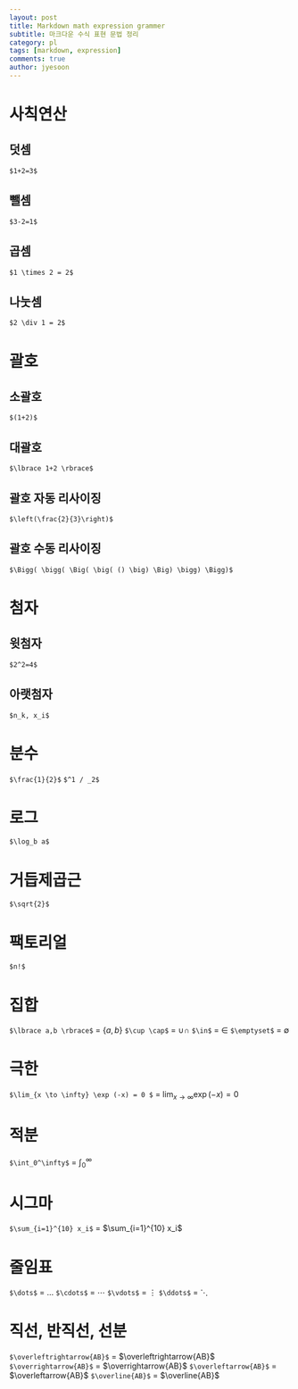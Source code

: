 ```yaml
---
layout: post
title: Markdown math expression grammer
subtitle: 마크다운 수식 표현 문법 정리
category: pl
tags: [markdown, expression]
comments: true
author: jyesoon
---
```


# 사칙연산
## 덧셈 
`$1+2=3$`
## 뺄셈 
`$3-2=1$`
## 곱셈 
`$1 \times 2 = 2$`
## 나눗셈 
`$2 \div 1 = 2$`

# 괄호
## 소괄호 
`$(1+2)$`
## 대괄호 
`$\lbrace 1+2 \rbrace$`
## 괄호 자동 리사이징 
`$\left(\frac{2}{3}\right)$`
## 괄호 수동 리사이징 
`$\Bigg( \bigg( \Big( \big( () \big) \Big) \bigg) \Bigg)$`

# 첨자
## 윗첨자
`$2^2=4$`
## 아랫첨자
`$n_k, x_i$`

# 분수
`$\frac{1}{2}$`
`$^1 / _2$`

# 로그
`$\log_b a$`

# 거듭제곱근
`$\sqrt{2}$`

# 팩토리얼
`$n!$`

# 집합
`$\lbrace a,b \rbrace$` = $\lbrace a,b \rbrace$
`$\cup \cap$` = $\cup \cap$
`$\in$` = $\in$
`$\emptyset$` = $\emptyset$

# 극한
`$\lim_{x \to \infty} \exp (-x) = 0 $` = $\lim_{x \to \infty} \exp (-x) = 0$

# 적분
`$\int_0^\infty$` = $\int_0^\infty$

# 시그마
`$\sum_{i=1}^{10} x_i$` = $\sum_{i=1}^{10} x_i$

# 줄임표
`$\dots$` = $\dots$
`$\cdots$` = $\cdots$
`$\vdots$` = $\vdots$
`$\ddots$` = $\ddots$

# 직선, 반직선, 선분
`$\overleftrightarrow{AB}$` = $\overleftrightarrow{AB}$
`$\overrightarrow{AB}$` = $\overrightarrow{AB}$
`$\overleftarrow{AB}$` = $\overleftarrow{AB}$
`$\overline{AB}$` = $\overline{AB}$